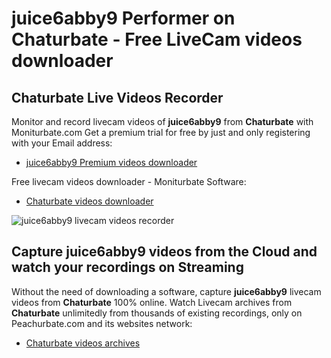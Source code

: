 # juice6abby9 Performer on Chaturbate - Free LiveCam videos downloader

## Chaturbate Live Videos Recorder

Monitor and record livecam videos of **juice6abby9** from **Chaturbate** with Moniturbate.com
Get a premium trial for free by just and only registering with your Email address:
* [juice6abby9 Premium videos downloader](https://moniturbate.com/request-demo-licence-key.html)

Free livecam videos downloader - Moniturbate Software:
* [Chaturbate videos downloader](https://moniturbate.com/moniturbate-download-software.html)

![juice6abby9 livecam videos recorder](https://peachurnet.com/templates/moniturbate-software.png)


## Capture juice6abby9 videos from the Cloud and watch your recordings on Streaming

Without the need of downloading a software, capture **juice6abby9** livecam videos from **Chaturbate** 100% online.
Watch Livecam archives from **Chaturbate** unlimitedly from thousands of existing recordings, only on Peachurbate.com and its websites network:
* [Chaturbate videos archives](https://peachurnet.com/)